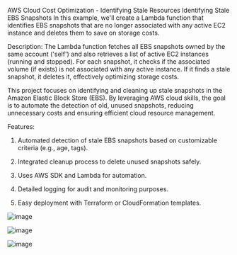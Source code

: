 AWS Cloud Cost Optimization - Identifying Stale Resources
Identifying Stale EBS Snapshots
In this example, we'll create a Lambda function that identifies EBS snapshots that are no longer associated with any active EC2 instance and deletes them to save on storage costs.

Description:
The Lambda function fetches all EBS snapshots owned by the same account ('self') and also retrieves a list of active EC2 instances (running and stopped). For each snapshot, it checks if the associated volume (if exists) is not associated with any active instance. If it finds a stale snapshot, it deletes it, effectively optimizing storage costs.

This project focuses on identifying and cleaning up stale snapshots in the Amazon Elastic Block Store (EBS). By leveraging AWS cloud skills, the goal is to automate the detection of old, unused snapshots, reducing unnecessary costs and ensuring efficient cloud resource management.

Features:

1. Automated detection of stale EBS snapshots based on customizable criteria (e.g., age, tags).

2. Integrated cleanup process to delete unused snapshots safely.

3. Uses AWS SDK and Lambda for automation.

4. Detailed logging for audit and monitoring purposes.

5. Easy deployment with Terraform or CloudFormation templates.

![image](https://github.com/user-attachments/assets/0d61d10b-3ade-4fc7-a17c-77f4cf7fd981)

![image](https://github.com/user-attachments/assets/a6436a7a-e56e-46b9-b208-3cf91f7fc036)

![image](https://github.com/user-attachments/assets/352d9777-b8f3-4bda-b41d-d6d134709369)



